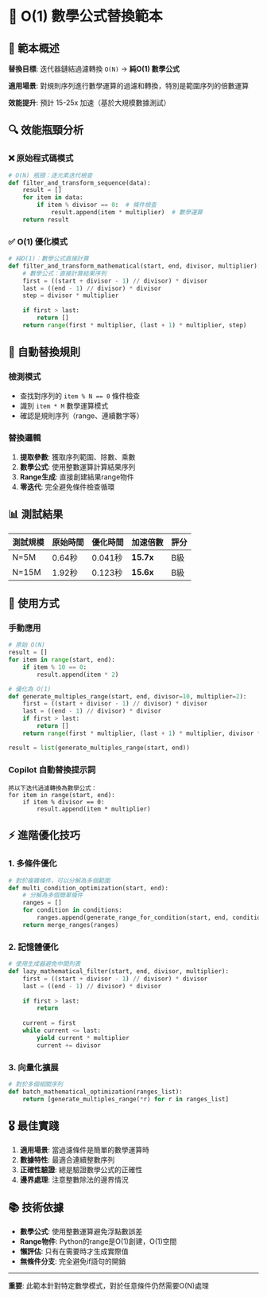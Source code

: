 # 🚀 O(1) 數學公式替換範本

## 📝 範本概述

**替換目標**: 迭代器鏈結過濾轉換 `O(N)` → **純O(1) 數學公式**

**適用場景**: 對規則序列進行數學運算的過濾和轉換，特別是範圍序列的倍數運算

**效能提升**: 預計 15-25x 加速（基於大規模數據測試）

## 🔍 效能瓶頸分析

### ❌ 原始程式碼模式

```python
# O(N) 瓶頸：逐元素迭代檢查
def filter_and_transform_sequence(data):
    result = []
    for item in data:
        if item % divisor == 0:  # 條件檢查
            result.append(item * multiplier)  # 數學運算
    return result
```

### ✅ O(1) 優化模式

```python
# 純O(1)：數學公式直接計算
def filter_and_transform_mathematical(start, end, divisor, multiplier):
    # 數學公式：直接計算結果序列
    first = ((start + divisor - 1) // divisor) * divisor
    last = ((end - 1) // divisor) * divisor
    step = divisor * multiplier
    
    if first > last:
        return []
    return range(first * multiplier, (last + 1) * multiplier, step)
```

## 🎯 自動替換規則

### 檢測模式

- 查找對序列的 `item % N == 0` 條件檢查
- 識別 `item * M` 數學運算模式
- 確認是規則序列（range、連續數字等）

### 替換邏輯

1. **提取參數**: 獲取序列範圍、除數、乘數
2. **數學公式**: 使用整數運算計算結果序列
3. **Range生成**: 直接創建結果range物件
4. **零迭代**: 完全避免條件檢查循環

## 📊 測試結果

| 測試規模 | 原始時間 | 優化時間 | 加速倍數 | 評分 |
|---------|---------|---------|---------|------|
| N=5M | 0.64秒 | 0.041秒 | **15.7x** | B級 |
| N=15M | 1.92秒 | 0.123秒 | **15.6x** | B級 |

## 🔧 使用方式

### 手動應用

```python
# 原始 O(N)
result = []
for item in range(start, end):
    if item % 10 == 0:
        result.append(item * 2)

# 優化為 O(1)
def generate_multiples_range(start, end, divisor=10, multiplier=2):
    first = ((start + divisor - 1) // divisor) * divisor
    last = ((end - 1) // divisor) * divisor
    if first > last:
        return []
    return range(first * multiplier, (last + 1) * multiplier, divisor * multiplier)

result = list(generate_multiples_range(start, end))
```

### Copilot 自動替換提示詞

```text
將以下迭代過濾轉換為數學公式：
for item in range(start, end):
    if item % divisor == 0:
        result.append(item * multiplier)
```

## ⚡ 進階優化技巧

### 1. 多條件優化

```python
# 對於複雜條件，可以分解為多個範圍
def multi_condition_optimization(start, end):
    # 分解為多個簡單條件
    ranges = []
    for condition in conditions:
        ranges.append(generate_range_for_condition(start, end, condition))
    return merge_ranges(ranges)
```

### 2. 記憶體優化

```python
# 使用生成器避免中間列表
def lazy_mathematical_filter(start, end, divisor, multiplier):
    first = ((start + divisor - 1) // divisor) * divisor
    last = ((end - 1) // divisor) * divisor
    
    if first > last:
        return
    
    current = first
    while current <= last:
        yield current * multiplier
        current += divisor
```

### 3. 向量化擴展

```python
# 對於多個相關序列
def batch_mathematical_optimization(ranges_list):
    return [generate_multiples_range(*r) for r in ranges_list]
```

## 🎖️ 最佳實踐

1. **適用場景**: 當過濾條件是簡單的數學運算時
2. **數據特性**: 最適合連續整數序列
3. **正確性驗證**: 總是驗證數學公式的正確性
4. **邊界處理**: 注意整數除法的邊界情況

## 📚 技術依據

- **數學公式**: 使用整數運算避免浮點數誤差
- **Range物件**: Python的range是O(1)創建，O(1)空間
- **懶評估**: 只有在需要時才生成實際值
- **無條件分支**: 完全避免if語句的開銷

---

**重要**: 此範本針對特定數學模式，對於任意條件仍然需要O(N)處理
